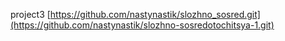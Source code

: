 project3 [https://github.com/nastynastik/slozhno_sosred.git](https://github.com/nastynastik/slozhno-sosredotochitsya-1.git)
